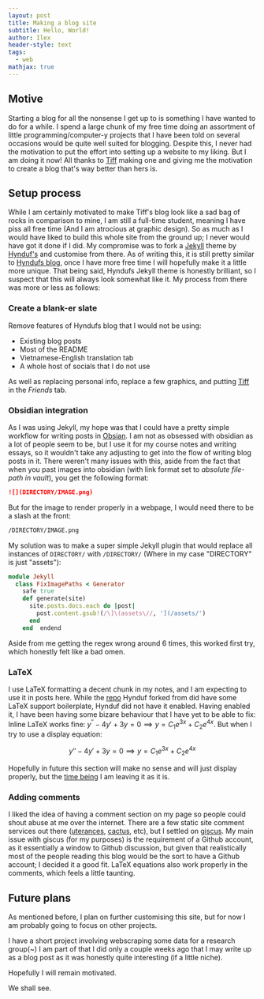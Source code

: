 ```yaml
---
layout: post
title: Making a blog site
subtitle: Hello, World!
author: Ilex
header-style: text
tags:
  - web
mathjax: true
---
```

## Motive
Starting a blog for all the nonsense I get up to is something I have wanted to do for a while. I spend a large chunk of my free time doing an assortment of little programming/computer-y projects that I have been told on several occasions would be quite well suited for blogging.
Despite this, I never had the motivation to put the effort into setting up a website to my liking. But I am doing it now! All thanks to [Tiff](https://qtbigsilly.tumblr.com/) making one and giving me the motivation to create a blog that's way better than hers is.
## Setup process
While I am certainly motivated to make Tiff's blog look like a sad bag of rocks in comparison to mine, I am still a full-time student, meaning I have piss all free time (And I am atrocious at graphic design). So as much as I would have liked to build this whole site from the ground up; I never would have got it done if I did. My compromise was to fork a [Jekyll](https://jekyllrb.com/) theme by [Hynduf's](https://github.com/HynDuf/hynduf.github.io) and customise from there. As of writing this, it is still pretty similar to [Hyndufs blog](https://hynduf.github.io/), once I have more free time I will hopefully make it a little more unique.
That being said, Hyndufs Jekyll theme is honestly brilliant, so I suspect that this will always look somewhat like it.
My process from there was more or less as follows:
### Create a blank-er slate
Remove features of Hyndufs blog that I would not be using:
 - Existing blog posts
 - Most of the README
 - Vietnamese-English translation tab
 - A whole host of socials that I do not use
 
As well as replacing personal info, replace a few graphics, and putting [Tiff](https://qtbigsilly.tumblr.com/) in the *Friends* tab.
### Obsidian integration
As I was using Jekyll, my hope was that I could have a pretty simple workflow for writing posts in [Obsian](https://obsidian.md/). I am not as obsessed with obsidian as a lot of people seem to be, but I use it for my course notes and writing essays, so it wouldn't take any adjusting to get into the flow of writing blog posts in it.
There weren't many issues with this, aside from the fact that when you past images into obsidian (with link format set to *absolute file-path in vault*), you get the following format:
```md
![](DIRECTORY/IMAGE.png)
```
But for the image to render properly in a webpage, I would need there to be a slash at the front:
```html
/DIRECTORY/IMAGE.png
```
My solution was to make a super simple Jekyll plugin that would replace all instances of `DIRECTORY/` with `/DIRECTORY/` (Where in my case "DIRECTORY" is just "assets"):
```rb
module Jekyll  
  class FixImagePaths < Generator  
    safe true  
    def generate(site)  
      site.posts.docs.each do |post|  
        post.content.gsub!(/\]\(assets\//, '](/assets/')  
      end  
    end  endend
```
Aside from me getting the regex wrong around 6 times, this worked first try, which honestly felt like a bad omen.
### LaTeX
I use LaTeX formatting a decent chunk in my notes, and I am expecting to use it in posts here. While the [repo](https://github.com/Huxpro/huxpro.github.io) Hynduf forked from did have some LaTeX support boilerplate, Hynduf did not have it enabled. Having enabled it, I have been having some bizare behaviour that I have yet to be able to fix:
Inline LaTeX works fine: $y^{\prime \prime}-4y'+3y=0 \implies y=C_{1}e^{3x}+C_{2}e^{4x}$. But when I try to use a display equation:

$$
y''-4y'+3y=0 \implies y=C_{1}e^{3x}+C_{2}e^{4x}
$$

Hopefully in future this section will make no sense and will just display properly, but the [time being](/assets/2025-03-29-making-my-blog-20250329151522740.webp) I am leaving it as it is.

### Adding comments
I liked the idea of having a comment section on my page so people could shout abuse at me over the internet. There are a few static site comment services out there ([uterances](https://utteranc.es/), [cactus](https://cactus.chat/), etc), but I settled on [giscus](https://github.com/giscus/giscus). My main issue with giscus (for my purposes) is the requirement of a Github account, as it essentially a window to Github discussion, but given that realistically most of the people reading this blog would be the sort to have a Github account; I decided it a good fit.
LaTeX equations also work properly in the comments, which feels a little taunting.

## Future plans
As mentioned before, I plan on further customising this site, but for now I am probably going to focus on other projects.

I have a short project involving webscraping some data for a research group(~) I am part of that I did only a couple weeks ago that I may write up as a blog post as it was honestly quite interesting (if a little niche).

Hopefully I will remain motivated. 

We shall see.
